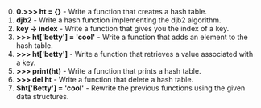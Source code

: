 0. **0.>>> ht = {}** - Write a function that creates a hash table.
1. **djb2** - Write a hash function implementing the djb2 algorithm.
2. **key -> index** - Write a function that gives you the index of a key.
3. **>>> ht['betty'] = 'cool'** - Write a function that adds an element to the hash table.
4. **>>> ht['betty']** - Write a function that retrieves a value associated with a key.
5. **>>> print(ht)** - Write a function that prints a hash table.
6. **>>> del ht** - Write a function that delete a hash table.
7. **$ht['Betty'] = 'cool'** - Rewrite the previous functions using the given data structures.
